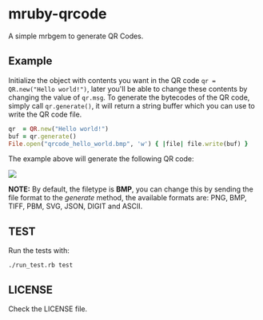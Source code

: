 ﻿# mruby-qrcode

A simple mrbgem to generate QR Codes.

## Example

Initialize the object with contents you want in the QR code `qr = QR.new("Hello world!")`,
later you'll be able to change these contents by changing the value of `qr.msg`.
To generate the bytecodes of the QR code, simply call `qr.generate()`, it will return
a string buffer which you can use to write the QR code file.

```ruby
qr  = QR.new("Hello world!")
buf = qr.generate()
File.open("qrcode_hello_world.bmp", 'w') { |file| file.write(buf) }
```

The example above will generate the following QR code:

![](https://i.imgur.com/5XBmmCT.png)

**NOTE:** By default, the filetype is **BMP**, you can change this by
sending the file format to the _generate_ method, the available
formats are: PNG, BMP, TIFF, PBM, SVG, JSON, DIGIT and ASCII.

## TEST

Run the tests with:

    ./run_test.rb test

## LICENSE

Check the LICENSE file.
